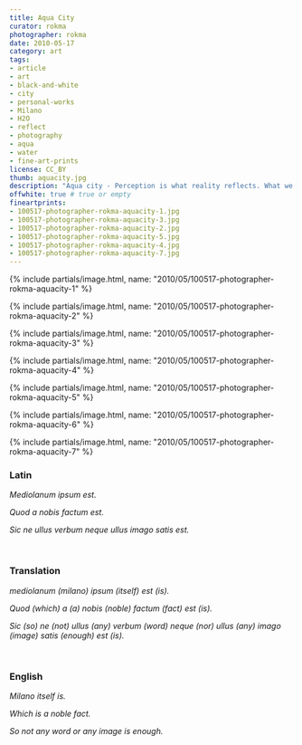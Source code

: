 ```yaml
---
title: Aqua City
curator: rokma
photographer: rokma
date: 2010-05-17
category: art
tags:
- article
- art
- black-and-white
- city
- personal-works
- Milano
- H2O
- reflect
- photography
- aqua
- water
- fine-art-prints
license: CC_BY
thumb: aquacity.jpg
description: "Aqua city - Perception is what reality reflects. What we know about the world has come to us bouncing his way into our senses."
offwhite: true # true or empty
fineartprints:
- 100517-photographer-rokma-aquacity-1.jpg
- 100517-photographer-rokma-aquacity-3.jpg
- 100517-photographer-rokma-aquacity-2.jpg
- 100517-photographer-rokma-aquacity-5.jpg
- 100517-photographer-rokma-aquacity-4.jpg
- 100517-photographer-rokma-aquacity-7.jpg
---
```


{% include partials/image.html, name: "2010/05/100517-photographer-rokma-aquacity-1" %}

{% include partials/image.html, name: "2010/05/100517-photographer-rokma-aquacity-2" %}

{% include partials/image.html, name: "2010/05/100517-photographer-rokma-aquacity-3" %}

{% include partials/image.html, name: "2010/05/100517-photographer-rokma-aquacity-4" %}

{% include partials/image.html, name: "2010/05/100517-photographer-rokma-aquacity-5" %}

{% include partials/image.html, name: "2010/05/100517-photographer-rokma-aquacity-6" %}

{% include partials/image.html, name: "2010/05/100517-photographer-rokma-aquacity-7" %}



### Latin

_Mediolanum ipsum est._

_Quod a nobis factum est._

_Sic ne ullus verbum neque ullus imago satis est._

<br>

### Translation

_mediolanum (milano) ipsum (itself) est (is)._

_Quod (which) a (a) nobis (noble) factum (fact) est (is)._

_Sic (so) ne (not) ullus (any) verbum (word) neque (nor) ullus (any) imago (image)  satis (enough) est (is)._

<br>

### English

_Milano itself is._

_Which is a noble fact._

_So not any word or any image is enough._
